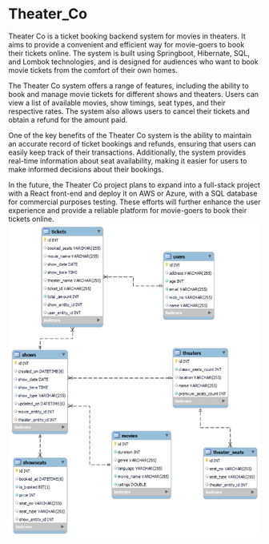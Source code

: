 # Theater_Co
Theater Co is a ticket booking backend system for movies in theaters. It aims to provide a convenient and efficient way for movie-goers to book their tickets online. The system is built using Springboot, Hibernate, SQL, and Lombok technologies, and is designed for audiences who want to book movie tickets from the comfort of their own homes.

The Theater Co system offers a range of features, including the ability to book and manage movie tickets for different shows and theaters. Users can view a list of available movies, show timings, seat types, and their respective rates. The system also allows users to cancel their tickets and obtain a refund for the amount paid.

One of the key benefits of the Theater Co system is the ability to maintain an accurate record of ticket bookings and refunds, ensuring that users can easily keep track of their transactions. Additionally, the system provides real-time information about seat availability, making it easier for users to make informed decisions about their bookings.

In the future, the Theater Co project plans to expand into a full-stack project with a React front-end and deploy it on AWS or Azure, with a SQL database for commercial purposes testing. These efforts will further enhance the user experience and provide a reliable platform for movie-goers to book their tickets online.
![Theater Co ER diagram](https://raw.githubusercontent.com/roneya/Theater_Co/master/ER%20diagram.png)
